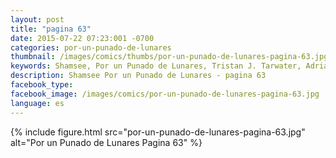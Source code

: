 ```yaml
---
layout: post
title: "pagina 63"
date: 2015-07-22 07:23:001 -0700
categories: por-un-punado-de-lunares
thumbnail: /images/comics/thumbs/por-un-punado-de-lunares-pagina-63.jpg
keywords: Shamsee, Por un Punado de Lunares, Tristan J. Tarwater, Adrian Ricker
description: Shamsee Por un Punado de Lunares - pagina 63
facebook_type: 
facebook_image: /images/comics/por-un-punado-de-lunares-pagina-63.jpg
language: es
---
```

{% include figure.html src="por-un-punado-de-lunares-pagina-63.jpg" alt="Por un Punado de Lunares Pagina 63" %}